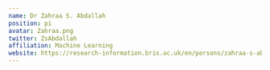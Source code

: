 ```yaml
---
name: Dr Zahraa S. Abdallah
position: pi
avatar: Zahraa.png
twitter: ZsAbdallah
affiliation: Machine Learning
website: https://research-information.bris.ac.uk/en/persons/zahraa-s-abdallah
---
```

